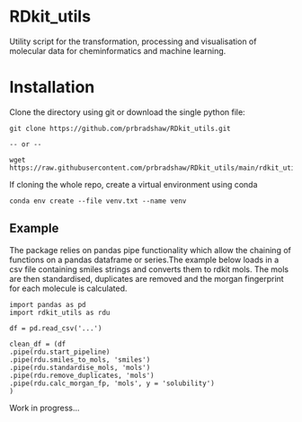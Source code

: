 # RDkit_utils

Utility script for the transformation, processing and visualisation of molecular data for cheminformatics 
and machine learning. 

# Installation

Clone the directory using git or download the single python file:  

```
git clone https://github.com/prbradshaw/RDkit_utils.git

-- or --

wget https://raw.githubusercontent.com/prbradshaw/RDkit_utils/main/rdkit_utils/rdkit_utils.py

```
If cloning the whole repo, create a virtual environment using conda

```
conda env create --file venv.txt --name venv

```

## Example
The package relies on pandas pipe functionality which allow the chaining of functions on a pandas dataframe 
or series.The example below loads in a csv file containing smiles strings and converts them to rdkit mols. 
The mols are then standardised, duplicates are removed and the morgan fingerprint for each molecule is calculated.

```python3
import pandas as pd
import rdkit_utils as rdu

df = pd.read_csv('...')

clean_df = (df
.pipe(rdu.start_pipeline)
.pipe(rdu.smiles_to_mols, 'smiles')
.pipe(rdu.standardise_mols, 'mols')
.pipe(rdu.remove_duplicates, 'mols')
.pipe(rdu.calc_morgan_fp, 'mols', y = 'solubility')
)

```

Work in progress...
